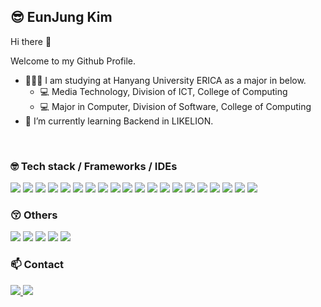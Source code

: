 ## 😎 EunJung Kim

Hi there 👋 

Welcome to my Github Profile.
- 👩🏻‍💻 I am studying at Hanyang University ERICA as a major in below.
    - 💻 Media Technology, Division of ICT, College of Computing
    - 💻 Major in Computer, Division of Software, College of Computing
- 🌱 I’m currently learning Backend in LIKELION.

<br>

### 🤓 Tech stack / Frameworks / IDEs

<img src="https://img.shields.io/badge/C-A8B9CC?style=flat-square&logo=C&logoColor=white"/>
<img src="https://img.shields.io/badge/Java-007396?style=flat-square&logo=java&logoColor=white">
<img src="https://img.shields.io/badge/Python-3776AB?style=flat-square&logo=Python&logoColor=white"/>

<img src="https://img.shields.io/badge/HTML-E34F26?style=flat-square&logo=HTML5&logoColor=white"/>
<img src="https://img.shields.io/badge/CSS-1572B6?style=flat-square&logo=CSS3&logoColor=white"/>
<img src="https://img.shields.io/badge/JavaScript-F7DF1E?style=flat-square&logo=Javascript&logoColor=white"/>
<img src="https://img.shields.io/badge/Bootstrap-7952B3?style=flat-square&logo=Bootstrap&logoColor=white"/>
<img src="https://img.shields.io/badge/Tailwind CSS-06B6D4?style=flat-square&logo=Tailwindcss&logoColor=white"/>

<img src="https://img.shields.io/badge/springboot-6DB33F?style=flat-square&logo=springboot&logoColor=white">
<img src="https://img.shields.io/badge/mysql-4479A1?style=flat-square&logo=mysql&logoColor=white">
<img src="https://img.shields.io/badge/mariaDB-003545?style=flat-square&logo=mariaDB&logoColor=white">

<img src="https://img.shields.io/badge/numpy-%23013243.svg?style=flat-square&logo=numpy&logoColor=white"/>
<img src="https://img.shields.io/badge/pandas-%23150458.svg?style=flat-square&logo=pandas&logoColor=white"/>
<img src="https://img.shields.io/badge/TensorFlow-%23FF6F00.svg?style=flat-square&logo=TensorFlow&logoColor=white"/>
<img src="https://img.shields.io/badge/PyTorch-%23EE4C2C.svg?style=flat-square&logo=PyTorch&logoColor=white"/>

<img src="https://img.shields.io/badge/Visual%20Studio%20Code-007ACC?style=flat-square&logo=visualstudiocode&logoColor=white"/>
<img src="https://img.shields.io/badge/Eclipse%20IDE-2C2255?style=flat-square&logo=Eclipse&logoColor=white"/>
<img src="https://img.shields.io/badge/IntelliJ%20IDEA-FF4F8B?style=flat-square&logo=intellij-idea&logoColor=white"/>
<img src="https://img.shields.io/badge/Anaconda-44A833?style=flat-square&logo=Anaconda&logoColor=white"/>
<img src="https://img.shields.io/badge/jupyter-%23FA0F00.svg?style=flat-square&logo=jupyter&logoColor=white"/>

<br>

### 😚 Others
<img src="https://img.shields.io/badge/Linux-FCC624?style=flat-square&logo=linux&logoColor=black"/>
<img src="https://img.shields.io/badge/Ubuntu-E95420?style=flat-square&logo=ubuntu&logoColor=white"/>
<img src="https://img.shields.io/badge/-Arduino-00979D?style=flat-square&logo=Arduino&logoColor=white"/>
<img src="https://img.shields.io/badge/-Raspberry%20Pi-C51A4A?style=flat-square&logo=Raspberry-Pi"/>
<img src="https://img.shields.io/badge/Notion-%23000000.svg?style=flat-square&logo=notion&logoColor=white"/>

<br>

### 📫 Contact
<a href="mailto:aimee32@naver.com"><img src = "https://img.shields.io/badge/Naver-03C75A?style=flat-square&logo=naver&logoColor=white"/>
<a href="mailto:aimee3322@gmail.com"><img src = "https://img.shields.io/badge/Gmail-D14836?style=flat-square&logo=gmail&logoColor=white"/>

<!--
**EunJung803/EunJung803** is a ✨ _special_ ✨ repository because its `README.md` (this file) appears on your GitHub profile.

Here are some ideas to get you started:

- 🔭 I’m currently working on ...
- 🌱 I’m currently learning ...
- 👯 I’m looking to collaborate on ...
- 🤔 I’m looking for help with ...
- 💬 Ask me about ...
- 📫 How to reach me: ...
- 😄 Pronouns: ...
- ⚡ Fun fact: ...
-->
